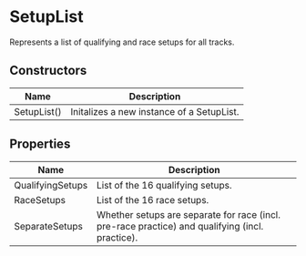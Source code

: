 # SetupList

Represents a list of qualifying and race setups for all tracks.



## Constructors

| Name            | Description        |
|-----------------|--------------------|
| SetupList() |  Initalizes a new instance of a SetupList. 


## Properties

| Name            | Description        |
|-----------------|--------------------|
| QualifyingSetups   |  List of the 16 qualifying setups. 
| RaceSetups   |  List of the 16 race setups. 
| SeparateSetups   |  Whether setups are separate for race (incl. pre-race practice) and qualifying (incl. practice). 


